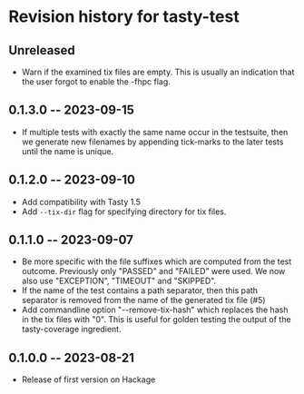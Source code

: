 # Revision history for tasty-test

## Unreleased

* Warn if the examined tix files are empty. This is usually an indication that the user forgot to enable the -fhpc flag.


## 0.1.3.0 -- 2023-09-15

* If multiple tests with exactly the same name occur in the testsuite, then we generate new filenames by appending tick-marks to the later tests until the name is unique.

## 0.1.2.0 -- 2023-09-10

* Add compatibility with Tasty 1.5
* Add `--tix-dir` flag for specifying directory for tix files.

## 0.1.1.0 -- 2023-09-07

* Be more specific with the file suffixes which are computed from the test outcome. Previously only "PASSED" and "FAILED" were used. We now also use "EXCEPTION", "TIMEOUT" and "SKIPPED".
* If the name of the test contains a path separator, then this path separator is removed from the name of the generated tix file (#5)
* Add commandline option "--remove-tix-hash" which replaces the hash in the tix files with "0". This is useful for golden testing the output of the tasty-coverage ingredient.

## 0.1.0.0 -- 2023-08-21

* Release of first version on Hackage
